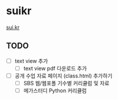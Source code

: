 # suikr

[sui.kr](https://sui.kr)

## TODO
- [ ] text view 추가
    - [ ] text view pdf 다운로드 추가
- [ ] 공개 수업 자료 페이지 (class.html) 추가하기
    - [ ] SBS 웹/웹포폴 기수별 커리큘럼 및 자료
    - [ ] 메가스터디 Python 커리큘럼